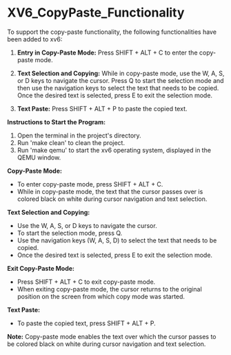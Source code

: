 # XV6_CopyPaste_Functionality

To support the copy-paste functionality, the following functionalities have been added to xv6:

1. **Entry in Copy-Paste Mode:** Press SHIFT + ALT + C to enter the copy-paste mode.

2. **Text Selection and Copying:** While in copy-paste mode, use the W, A, S, or D keys to navigate the cursor. Press Q to start the selection mode and then use the navigation keys to select the text that needs to be copied. Once the desired text is selected, press E to exit the selection mode.

3. **Text Paste:** Press SHIFT + ALT + P to paste the copied text.

**Instructions to Start the Program:**

1. Open the terminal in the project's directory.
2. Run 'make clean' to clean the project.
3. Run 'make qemu' to start the xv6 operating system, displayed in the QEMU window.

**Copy-Paste Mode:**
- To enter copy-paste mode, press SHIFT + ALT + C.
- While in copy-paste mode, the text that the cursor passes over is colored black on white during cursor navigation and text selection.

**Text Selection and Copying:**
- Use the W, A, S, or D keys to navigate the cursor.
- To start the selection mode, press Q.
- Use the navigation keys (W, A, S, D) to select the text that needs to be copied.
- Once the desired text is selected, press E to exit the selection mode.

**Exit Copy-Paste Mode:**
- Press SHIFT + ALT + C to exit copy-paste mode.
- When exiting copy-paste mode, the cursor returns to the original position on the screen from which copy mode was started.

**Text Paste:**
- To paste the copied text, press SHIFT + ALT + P.

**Note:** Copy-paste mode enables the text over which the cursor passes to be colored black on white during cursor navigation and text selection.
